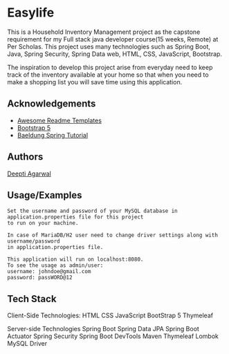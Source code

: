 
# Easylife

This is a Household Inventory Management project as the capstone requirement for my Full stack java developer course(15 weeks, Remote) at Per Scholas. 
This project uses many technologies such as Spring Boot, Java, Spring Security, Spring Data web, HTML, CSS, JavaScript, Bootstrap.

The inspiration to develop this project arise from everyday need to keep track of the inventory available at your home so that
when you need to make a shopping list you will save time using this application.


## Acknowledgements

 - [Awesome Readme Templates](https://awesomeopensource.com/project/elangosundar/awesome-README-templates)
 - [Bootstrap 5](https://getbootstrap.com/docs/5.0/getting-started/introduction/)
 - [Baeldung Spring Tutorial](https://www.baeldung.com/spring-tutorial)

## Authors

[Deepti Agarwal](https://github.com/agardeepti81/easyLife.git)


## Usage/Examples

```MySQL
Set the username and password of your MySQL database in application.properties file for this project 
to run on your machine.
```

```MariaDB/H2
In case of MariaDB/H2 user need to change driver settings along with username/password 
in application.properties file.
```


```localhost:8080
This application will run on localhost:8080. 
To see the usage as admin/user:
username: johndoe@gmail.com 
password: passWORD@12
```


## Tech Stack

Client-Side Technologies:
HTML
CSS
JavaScript
BootStrap 5
Thymeleaf

Server-side Technologies
Spring Boot
Spring Data JPA 
Spring Boot Actuator
Spring Security
Spring Boot DevTools
Maven
Thymeleaf
Lombok
MySQL Driver



